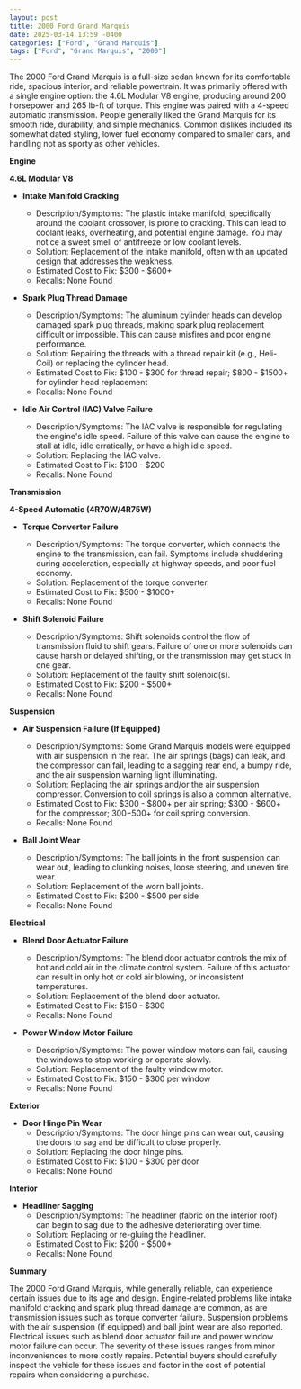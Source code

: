 ```yaml
---
layout: post
title: 2000 Ford Grand Marquis
date: 2025-03-14 13:59 -0400
categories: ["Ford", "Grand Marquis"]
tags: ["Ford", "Grand Marquis", "2000"]
---
```

The 2000 Ford Grand Marquis is a full-size sedan known for its comfortable ride, spacious interior, and reliable powertrain. It was primarily offered with a single engine option: the 4.6L Modular V8 engine, producing around 200 horsepower and 265 lb-ft of torque. This engine was paired with a 4-speed automatic transmission. People generally liked the Grand Marquis for its smooth ride, durability, and simple mechanics. Common dislikes included its somewhat dated styling, lower fuel economy compared to smaller cars, and handling not as sporty as other vehicles.

**Engine**

**4.6L Modular V8**

*   **Intake Manifold Cracking**
    *   Description/Symptoms: The plastic intake manifold, specifically around the coolant crossover, is prone to cracking. This can lead to coolant leaks, overheating, and potential engine damage. You may notice a sweet smell of antifreeze or low coolant levels.
    *   Solution: Replacement of the intake manifold, often with an updated design that addresses the weakness.
    *   Estimated Cost to Fix: $300 - $600+
    *   Recalls: None Found

*   **Spark Plug Thread Damage**
    *   Description/Symptoms: The aluminum cylinder heads can develop damaged spark plug threads, making spark plug replacement difficult or impossible. This can cause misfires and poor engine performance.
    *   Solution: Repairing the threads with a thread repair kit (e.g., Heli-Coil) or replacing the cylinder head.
    *   Estimated Cost to Fix: $100 - $300 for thread repair; $800 - $1500+ for cylinder head replacement
    *   Recalls: None Found

* **Idle Air Control (IAC) Valve Failure**
    * Description/Symptoms: The IAC valve is responsible for regulating the engine's idle speed. Failure of this valve can cause the engine to stall at idle, idle erratically, or have a high idle speed.
    * Solution: Replacing the IAC valve.
    * Estimated Cost to Fix: $100 - $200
    * Recalls: None Found

**Transmission**

**4-Speed Automatic (4R70W/4R75W)**

*   **Torque Converter Failure**
    *   Description/Symptoms: The torque converter, which connects the engine to the transmission, can fail. Symptoms include shuddering during acceleration, especially at highway speeds, and poor fuel economy.
    *   Solution: Replacement of the torque converter.
    *   Estimated Cost to Fix: $500 - $1000+
    *   Recalls: None Found

*   **Shift Solenoid Failure**
    *   Description/Symptoms: Shift solenoids control the flow of transmission fluid to shift gears. Failure of one or more solenoids can cause harsh or delayed shifting, or the transmission may get stuck in one gear.
    *   Solution: Replacement of the faulty shift solenoid(s).
    *   Estimated Cost to Fix: $200 - $500+
    *   Recalls: None Found

**Suspension**

*   **Air Suspension Failure (If Equipped)**
    *   Description/Symptoms: Some Grand Marquis models were equipped with air suspension in the rear. The air springs (bags) can leak, and the compressor can fail, leading to a sagging rear end, a bumpy ride, and the air suspension warning light illuminating.
    *   Solution: Replacing the air springs and/or the air suspension compressor. Conversion to coil springs is also a common alternative.
    *   Estimated Cost to Fix: $300 - $800+ per air spring; $300 - $600+ for the compressor; $300-$500+ for coil spring conversion.
    *   Recalls: None Found

*   **Ball Joint Wear**
    *   Description/Symptoms: The ball joints in the front suspension can wear out, leading to clunking noises, loose steering, and uneven tire wear.
    *   Solution: Replacement of the worn ball joints.
    *   Estimated Cost to Fix: $200 - $500 per side
    *   Recalls: None Found

**Electrical**

*   **Blend Door Actuator Failure**
    *   Description/Symptoms: The blend door actuator controls the mix of hot and cold air in the climate control system. Failure of this actuator can result in only hot or cold air blowing, or inconsistent temperatures.
    *   Solution: Replacement of the blend door actuator.
    *   Estimated Cost to Fix: $150 - $300
    *   Recalls: None Found

*   **Power Window Motor Failure**
    *   Description/Symptoms: The power window motors can fail, causing the windows to stop working or operate slowly.
    *   Solution: Replacement of the faulty window motor.
    *   Estimated Cost to Fix: $150 - $300 per window
    *   Recalls: None Found

**Exterior**

*   **Door Hinge Pin Wear**
    *   Description/Symptoms: The door hinge pins can wear out, causing the doors to sag and be difficult to close properly.
    *   Solution: Replacing the door hinge pins.
    *   Estimated Cost to Fix: $100 - $300 per door
    *   Recalls: None Found

**Interior**

*   **Headliner Sagging**
    *   Description/Symptoms: The headliner (fabric on the interior roof) can begin to sag due to the adhesive deteriorating over time.
    *   Solution: Replacing or re-gluing the headliner.
    *   Estimated Cost to Fix: $200 - $500+
    *   Recalls: None Found

**Summary**

The 2000 Ford Grand Marquis, while generally reliable, can experience certain issues due to its age and design. Engine-related problems like intake manifold cracking and spark plug thread damage are common, as are transmission issues such as torque converter failure. Suspension problems with the air suspension (if equipped) and ball joint wear are also reported. Electrical issues such as blend door actuator failure and power window motor failure can occur. The severity of these issues ranges from minor inconveniences to more costly repairs. Potential buyers should carefully inspect the vehicle for these issues and factor in the cost of potential repairs when considering a purchase.

